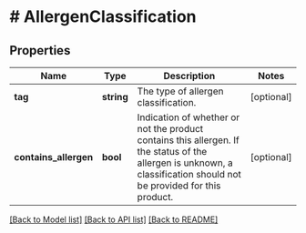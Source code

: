 # # AllergenClassification

## Properties

Name | Type | Description | Notes
------------ | ------------- | ------------- | -------------
**tag** | **string** | The type of allergen classification. | [optional]
**contains_allergen** | **bool** | Indication of whether or not the product contains this allergen. If the status of the allergen is unknown, a classification should not be provided for this product. | [optional]

[[Back to Model list]](../../README.md#models) [[Back to API list]](../../README.md#endpoints) [[Back to README]](../../README.md)
